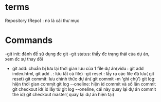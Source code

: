 # terms
Repository (Repo) : nó là cái thư mục

# Commands
-git init: đánh để sử dụng đc git
-git status: thấy đc trạng thái của dự án, xem đc sự thay đổi
- git add: chuẩn bị lưu lại thời gian lưu của 1 file dự án(vídu : git add index.html, git add . : lưu tất cả file)
-git reset : lấy ra các file đã lưu( git reset)
git commit: lưu chính thức dự án( git commit -m 'ghi chú')
git log: hiện thời gian commit
git log --oneline: hiện id commit và số lần commit
git checkout id( id lấy từ git log --oneline, cái này quay lại dự án commit the id)
git checkout master( quay lại dự án hiện tại)


